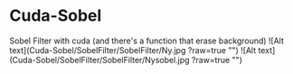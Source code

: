 # Cuda-Sobel
Sobel Filter with cuda (and there's a function that erase background)
![Alt text](Cuda-Sobel/SobelFilter/SobelFilter/Ny.jpg ?raw=true "")
![Alt text](Cuda-Sobel/SobelFilter/SobelFilter/Nysobel.jpg ?raw=true "")
